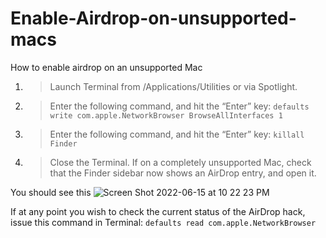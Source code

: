 # Enable-Airdrop-on-unsupported-macs
How to enable airdrop on an unsupported Mac

1. > Launch Terminal from /Applications/Utilities or via Spotlight.
2. >Enter the following command, and hit the “Enter” key:
      `defaults write com.apple.NetworkBrowser BrowseAllInterfaces 1`
3. >Enter the following command, and hit the “Enter” key:
      `killall Finder`
4. > Close the Terminal. If on a completely unsupported Mac, check that the Finder sidebar now shows an AirDrop entry, and open it. 

You should see this ![Screen Shot 2022-06-15 at 10 22 23 PM](https://user-images.githubusercontent.com/74008800/173942629-e17066f0-6335-4c83-8691-38b611075a23.jpg)

If at any point you wish to check the current status of the AirDrop hack, issue this command in Terminal:
`defaults read com.apple.NetworkBrowser`

